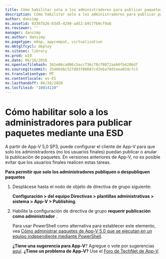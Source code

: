 ```yaml
---
title: Cómo habilitar solo a los administradores para publicar paquetes mediante una ESD
description: Cómo habilitar solo a los administradores para publicar paquetes mediante una ESD
author: dansimp
ms.assetid: 03367b26-83d5-4299-ad52-b9177b9cf9a8
ms.reviewer: ''
manager: dansimp
ms.author: dansimp
ms.pagetype: mdop, appcompat, virtualization
ms.mktglfcycl: deploy
ms.sitesec: library
ms.prod: w10
ms.date: 06/16/2016
ms.openlocfilehash: 341e86ca806c5acc736c78cf8072aab6fb4286df
ms.sourcegitcommit: 354664bc527d93f80687cd2eba70d1eea024c7c3
ms.translationtype: MT
ms.contentlocale: es-ES
ms.lasthandoff: 06/26/2020
ms.locfileid: "10814110"
---
```

# Cómo habilitar solo a los administradores para publicar paquetes mediante una ESD


A partir de App-V 5,0 SP3, puede configurar el cliente de App-V para que solo los administradores (no los usuarios finales) puedan publicar o anular la publicación de paquetes. En versiones anteriores de App-V, no es posible evitar que los usuarios finales realicen estas tareas.

**Para permitir que solo los administradores publiquen o despubliquen paquetes**

1.  Desplácese hasta el nodo de objeto de directiva de grupo siguiente:

    **Configuración &gt; del equipo Directivas &gt; plantillas administrativas &gt; sistema &gt; App-V &gt; Publishing**.

2.  Habilite la configuración de directiva de grupo **requerir publicación como administrador** .

    Para usar PowerShell como alternativa para establecer este elemento, vea [Cómo administrar paquetes de App-V 5,0 que se ejecutan en un equipo independiente mediante PowerShell](how-to-manage-app-v-50-packages-running-on-a-stand-alone-computer-by-using-powershell.md#bkmk-admins-pub-pkgs).

    **¿Tiene una sugerencia para App-V**? Agregue o vote por sugerencias [aquí](http://appv.uservoice.com/forums/280448-microsoft-application-virtualization). **¿Tiene un problema de App-V?** Use el [Foro de TechNet de App-V](https://social.technet.microsoft.com/Forums/home?forum=mdopappv).

 

 





